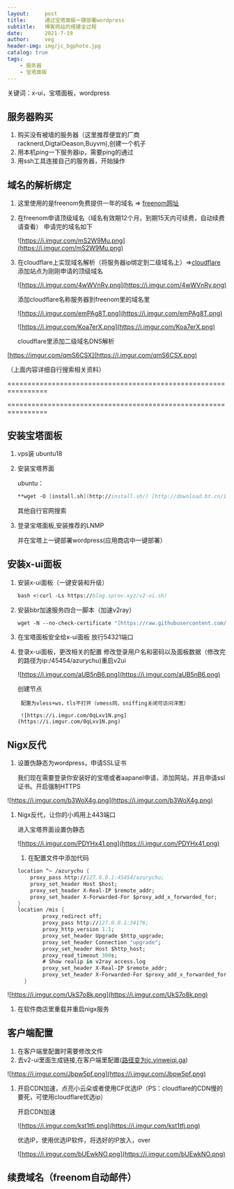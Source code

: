 ```yaml
---
layout:     post
title:      通过宝塔面板一键部署wordpress
subtitle:   博客网站的搭建全过程
date:       2021-7-19
author:     veg
header-img: img/jc_bgphoto.jpg
catalog: true
tags:
    - 服务器
    - 宝塔面板
---
```

关键词：x-ui，宝塔面板，wordpress

## 服务器购买

1. 购买没有被墙的服务器（这里推荐便宜的厂商racknerd,DigtalOeason,Buyvm),创建一个机子
2. 用本机ping一下服务器ip，需要ping的通过
3. 用ssh工具连接自己的服务器，开始操作

## 域名的解析绑定

1. 这里使用的是freenom免费提供一年的域名 ⇒ [freenom网址](https://www.freenom.com/) 
2. 在freenom申请顶级域名（域名有效期12个月，到期15天内可续费，自动续费请查看）
    申请完的域名如下

    ![https://i.imgur.com/mS2W9Mu.png](https://i.imgur.com/mS2W9Mu.png)

3. 在cloudflare上实现域名解析（将服务器ip绑定到二级域名上）⇒[cloudflare](https://www.cloudflare.com/)
    添加站点为刚刚申请的顶级域名

    ![https://i.imgur.com/4wWVnRy.png](https://i.imgur.com/4wWVnRy.png)

    添加cloudflare名称服务器到freenom里的域名里

    ![https://i.imgur.com/emPAg8T.png](https://i.imgur.com/emPAg8T.png)

    ![https://i.imgur.com/Koa7erX.png](https://i.imgur.com/Koa7erX.png)

    cloudflare里添加二级域名DNS解析

[https://imgur.com/qmS6CSX](https://i.imgur.com/qmS6CSX.png)

（上面内容详细自行搜索相关资料）

================================================================

================================================================

## 安装宝塔面板

1. vps装 ubuntu18
2. 安装宝塔界面

    ubuntu：

    ```fsharp
    **wget -O [install.sh](http://install.sh/) [http://download.bt.cn/install/install-ubuntu_6.0.sh](http://download.bt.cn/install/install-ubuntu_6.0.sh) && sudo bash [install.sh](http://install.sh/)**
    ```

    其他自行官网搜索

3. 登录宝塔面板,安装推荐的LNMP

    并在宝塔上一键部署wordpress(应用商店中一键部署）

## 安装x-ui面板

1. 安装x-ui面板（一键安装和升级）

    ```fsharp
    bash <(curl -Ls https://blog.sprov.xyz/v2-ui.sh)
    ```

2. 安装bbr加速服务四合一脚本（加速v2ray）

    ```fsharp
    wget -N --no-check-certificate "[https://raw.githubusercontent.com/chiakge/Linux-NetSpeed/master/tcp.sh](https://raw.githubusercontent.com/chiakge/Linux-NetSpeed/master/tcp.sh)" && chmod +x [tcp.sh](http://tcp.sh/) && ./tcp.sh
    ```

3. 在宝塔面板安全给x-ui面板 放行54321端口
4. 登录x-ui面板，更改相关的配置
    修改登录用户名和密码以及面板数据（修改完的路径为ip:/45454/azurychu)重启v2ui

    ![https://i.imgur.com/aUB5nB6.png](https://i.imgur.com/aUB5nB6.png)

    创建节点

        配置为vless+ws，tls不打开（vmess同，sniffing关闭可访问洋葱）

        ![https://i.imgur.com/0qLxv1N.png](https://i.imgur.com/0qLxv1N.png)

## Nigx反代

1. 设置伪静态为wordpress，申请SSL证书

    我们现在需要登录你安装好的宝塔或者aapanel申请，添加网站，并且申请ssl证书。开启强制HTTPS

![https://i.imgur.com/b3WoX4g.png](https://i.imgur.com/b3WoX4g.png)

1. Nigx反代，让你的小鸡用上443端口

    进入宝塔界面设置伪静态

    ![https://i.imgur.com/PDYHx41.png](https://i.imgur.com/PDYHx41.png)

    1. 在配置文件中添加代码

    ```fsharp
    location ^~ /azurychu {
        proxy_pass http://127.0.0.1:45454/azurychu; 
        proxy_set_header Host $host;
        proxy_set_header X-Real-IP $remote_addr;
        proxy_set_header X-Forwarded-For $proxy_add_x_forwarded_for;
    }
    location /mis {
            proxy_redirect off;
            proxy_pass http://127.0.0.1:34176;
            proxy_http_version 1.1;
            proxy_set_header Upgrade $http_upgrade;
            proxy_set_header Connection "upgrade";
            proxy_set_header Host $http_host;
            proxy_read_timeout 300s;
            # Show realip in v2ray access.log
            proxy_set_header X-Real-IP $remote_addr;
            proxy_set_header X-Forwarded-For $proxy_add_x_forwarded_for;
      }
    ```

![https://i.imgur.com/UkS7o8k.png](https://i.imgur.com/UkS7o8k.png)

1. 在软件商店里重载并重启nigx服务

## 客户端配置

1. 在客户端里配置时需要修改文件
2. 去v2-ui里面生成链接,在客户端里配置([路径变为jc.yinweiqi.ga](http://xn--jc-tz2c54t3kqcw9d.yinweiqi.ga/))

![https://i.imgur.com/Jbpw5pf.png](https://i.imgur.com/Jbpw5pf.png)

1. 开启CDN加速，点亮小云朵或者使用CF优选IP（PS：cloudflare的CDN慢的要死，可使用cloudflare优选ip）

    开启CDN加速

    ![https://i.imgur.com/kst1tfj.png](https://i.imgur.com/kst1tfj.png)

    优选IP，使用优选IP软件，将选好的IP放入，over

    ![https://i.imgur.com/bUEwkNO.png](https://i.imgur.com/bUEwkNO.png)

## 续费域名（freenom自动邮件）